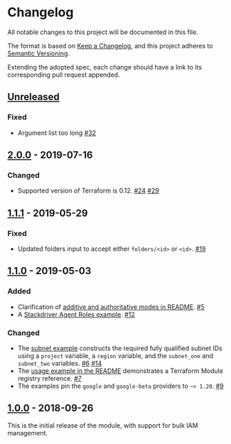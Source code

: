 # Changelog

All notable changes to this project will be documented in this file.

The format is based on [Keep a Changelog][keep-a-changelog],
and this project adheres to [Semantic Versioning][semantic-versioning].

Extending the adopted spec, each change should have a link to its
corresponding pull request appended.

## [Unreleased]

### Fixed

- Argument list too long [#32]

## [2.0.0] - 2019-07-16

### Changed

- Supported version of Terraform is 0.12. [#24] [#29]

## [1.1.1] - 2019-05-29

### Fixed

- Updated folders input to accept either `folders/<id>` or `<id>`. [#19]

## [1.1.0] - 2019-05-03

### Added

- Clarification of [additive and authoritative modes in README][modes].
  [#5]
- A [Stackdriver Agent Roles example][stackdriver-agent-roles-example].
  [#12]

### Changed

- The [subnet example][subnet-example] constructs the required fully
  qualified subnet IDs using a `project` variable, a `region` variable,
  and the `subnet_one` and `subnet_two` variables. [#6] [#14]
- The [usage example in the README][usage-example] demonstrates a
  Terraform Module registry reference. [#7]
- The examples pin the `google` and `google-beta` providers to
  `~> 1.20`. [#9]

## [1.0.0] - 2018-09-26

This is the initial release of the module, with support for bulk IAM
management.

[modes]: README.md#additive-and-authoritative-modes
[keep-a-changelog]: https://keepachangelog.com/en/1.0.0/
[semantic-versioning]: https://semver.org/spec/v2.0.0.html
[stackdriver-agent-roles-example]: examples/stackdriver_agent_roles
[subnet-example]: examples/subnet
[usage-example]: README.md#usage

[Unreleased]: https://github.com/terraform-google-modules/terraform-google-iam/compare/v2.0.0...HEAD
[2.0.0]: https://github.com/terraform-google-modules/terraform-google-iam/compare/v1.1.1...v2.0.0
[1.1.1]: https://github.com/terraform-google-modules/terraform-google-iam/compare/v1.1.0...v1.1.1
[1.1.0]: https://github.com/terraform-google-modules/terraform-google-iam/compare/v1.0.0...v1.1.0
[1.0.0]: https://github.com/terraform-google-modules/terraform-google-iam/releases/tag/v1.0.0

[#5]: https://github.com/terraform-google-modules/terraform-google-iam/pull/5
[#6]: https://github.com/terraform-google-modules/terraform-google-iam/pull/6
[#7]: https://github.com/terraform-google-modules/terraform-google-iam/pull/7
[#9]: https://github.com/terraform-google-modules/terraform-google-iam/pull/9
[#12]: https://github.com/terraform-google-modules/terraform-google-iam/pull/12
[#14]: https://github.com/terraform-google-modules/terraform-google-iam/pull/14
[#19]: https://github.com/terraform-google-modules/terraform-google-iam/pull/19
[#24]: https://github.com/terraform-google-modules/terraform-google-iam/pull/24
[#29]: https://github.com/terraform-google-modules/terraform-google-iam/pull/29
[#32]: https://github.com/terraform-google-modules/terraform-google-iam/pull/32
